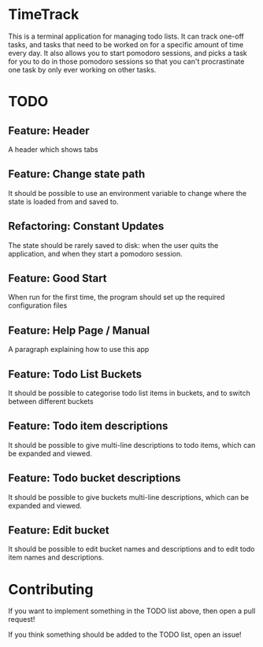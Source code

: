 # TimeTrack

This is a terminal application for managing todo lists. It can track one-off tasks, and tasks that need to be worked on for a specific amount of time every day. It also allows you to start pomodoro sessions,
and picks a task for you to do in those pomodoro sessions so that you can't procrastinate one task by only ever working on other tasks.

# TODO

## Feature: Header

A header which shows tabs

## Feature: Change state path

It should be possible to use an environment variable to change where the state is loaded from and saved to.

## Refactoring: Constant Updates

The state should be rarely saved to disk: when the user quits the application, and when they start a pomodoro session.

## Feature: Good Start

When run for the first time, the program should set up the required configuration files 

## Feature: Help Page / Manual

A paragraph explaining how to use this app

## Feature: Todo List Buckets

It should be possible to categorise todo list items in buckets, and to switch between different buckets

## Feature: Todo item descriptions

It should be possible to give multi-line descriptions to todo items, which can be expanded and viewed.

## Feature: Todo bucket descriptions

It should be possible to give buckets multi-line descriptions, which can be expanded and viewed.

## Feature: Edit bucket

It should be possible to edit bucket names and descriptions and to edit todo item names and descriptions.

# Contributing

If you want to implement something in the TODO list above, then open a pull request!

If you think something should be added to the TODO list, open an issue!
